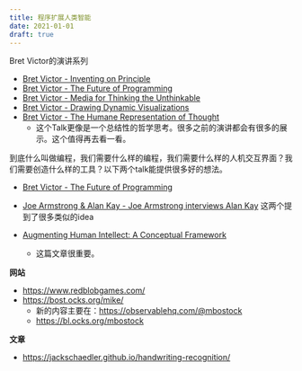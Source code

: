```yaml
---
title: 程序扩展人类智能
date: 2021-01-01
draft: true
---
```


Bret Victor的演讲系列
- [Bret Victor - Inventing on Principle](https://vimeo.com/36579366)
- [Bret Victor - The Future of Programming](https://vimeo.com/71278954)
- [Bret Victor - Media for Thinking the Unthinkable](https://vimeo.com/67076984)
- [Bret Victor - Drawing Dynamic Visualizations](https://vimeo.com/66085662)
- [Bret Victor - The Humane Representation of Thought](https://vimeo.com/115154289)
  - 这个Talk更像是一个总结性的哲学思考。很多之前的演讲都会有很多的展示。这个值得再去看一看。

到底什么叫做编程，我们需要什么样的编程，我们需要什么样的人机交互界面？我们需要创造什么样的工具？以下两个talk能提供很多好的想法。
- [Bret Victor - The Future of Programming](https://vimeo.com/71278954)
- [Joe Armstrong & Alan Kay - Joe Armstrong interviews Alan Kay](https://www.youtube.com/watch?v=fhOHn9TClXY)
这两个提到了很多类似的idea


- [Augmenting Human Intellect: A Conceptual Framework](/www.dougengelbart.org/content/view/138)
  - 这篇文章很重要。

**网站**

- https://www.redblobgames.com/
- https://bost.ocks.org/mike/
  - 新的内容主要在：https://observablehq.com/@mbostock
  - https://bl.ocks.org/mbostock

**文章**

- https://jackschaedler.github.io/handwriting-recognition/

